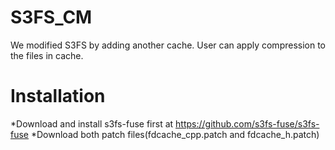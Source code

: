 S3FS_CM
==
We modified S3FS by adding another cache.
User can apply compression to the files in cache.

Installation
==
*Download and install s3fs-fuse first at https://github.com/s3fs-fuse/s3fs-fuse
*Download both patch files(fdcache_cpp.patch and fdcache_h.patch)
